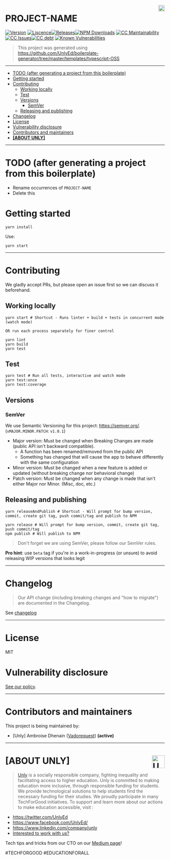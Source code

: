 <a href="https://unly.org"><img src="https://storage.googleapis.com/unly/images/ICON_UNLY.png" align="right" height="20" alt="Unly logo" title="Unly logo" /></a>

# PROJECT-NAME
[![Version][github-version-image]][github-version-url]
[![Liscence][github-liscence-image]][github-liscence-url][![Releases][github-all-release-image]][github-all-release-url][![NPM Downloads][npm-downloads-image]][npm-downloads-url]
[![CC Maintainability][code-climate-maintainability-image]][code-climate-maintainability-url][![CC Issues][code-climate-issues-image]][code-climate-issues-url][![CC debt][code-climate-debt-image]][code-climate-debt-url]
[![Known Vulnerabilities](https://snyk.io/test/github/UnlyEd/iso3166-1/badge.svg?targetFile=package.json)](https://snyk.io/test/github/UnlyEd/iso3166-1?targetFile=package.json)

> This project was generated using https://github.com/UnlyEd/boilerplate-generator/tree/master/templates/typescript-OSS

---

<!-- toc -->

- [TODO (after generating a project from this boilerplate)](#todo-after-generating-a-project-from-this-boilerplate)
- [Getting started](#getting-started)
- [Contributing](#contributing)
  * [Working locally](#working-locally)
  * [Test](#test)
  * [Versions](#versions)
    + [SemVer](#semver)
  * [Releasing and publishing](#releasing-and-publishing)
- [Changelog](#changelog)
- [License](#license)
- [Vulnerability disclosure](#vulnerability-disclosure)
- [Contributors and maintainers](#contributors-and-maintainers)
- [**[ABOUT UNLY]**](#about-unly-)

<!-- tocstop -->

---

# TODO (after generating a project from this boilerplate)

- Rename occurrences of `PROJECT-NAME`
- Delete this

# Getting started

```
yarn install
```

Use:

```
yarn start
```

---

# Contributing

We gladly accept PRs, but please open an issue first so we can discuss it beforehand.

## Working locally

```
yarn start # Shortcut - Runs linter + build + tests in concurrent mode (watch mode)

OR run each process separately for finer control

yarn lint
yarn build
yarn test
```

## Test

```
yarn test # Run all tests, interactive and watch mode
yarn test:once
yarn test:coverage
```

## Versions

### SemVer

We use Semantic Versioning for this project: https://semver.org/. (`vMAJOR.MINOR.PATCH`: `v1.0.1`)

- Major version: Must be changed when Breaking Changes are made (public API isn't backward compatible).
  - A function has been renamed/removed from the public API
  - Something has changed that will cause the app to behave differently with the same configuration
- Minor version: Must be changed when a new feature is added or updated (without breaking change nor behavioral change)
- Patch version: Must be changed when any change is made that isn't either Major nor Minor. (Misc, doc, etc.)

## Releasing and publishing

```
yarn releaseAndPublish # Shortcut - Will prompt for bump version, commit, create git tag, push commit/tag and publish to NPM

yarn release # Will prompt for bump version, commit, create git tag, push commit/tag
npm publish # Will publish to NPM
```

> Don't forget we are using SemVer, please follow our SemVer rules.

**Pro hint**: use `beta` tag if you're in a work-in-progress (or unsure) to avoid releasing WIP versions that looks legit

---

# Changelog

> Our API change (including breaking changes and "how to migrate") are documented in the Changelog.

See [changelog](./CHANGELOG.md)

---

# License

MIT

# Vulnerability disclosure

[See our policy](https://github.com/UnlyEd/Unly).

---

# Contributors and maintainers

This project is being maintained by:
- [Unly] Ambroise Dhenain ([Vadorequest](https://github.com/vadorequest)) **(active)**

---

# **[ABOUT UNLY]** <a href="https://unly.org"><img src="https://storage.googleapis.com/unly/images/ICON_UNLY.png" height="40" align="right" alt="Unly logo" title="Unly logo" /></a>

> [Unly](https://unly.org) is a socially responsible company, fighting inequality and facilitating access to higher education. 
> Unly is committed to making education more inclusive, through responsible funding for students. 
We provide technological solutions to help students find the necessary funding for their studies. 
We proudly participate in many TechForGood initiatives. To support and learn more about our actions to make education accessible, visit : 
- https://twitter.com/UnlyEd
- https://www.facebook.com/UnlyEd/
- https://www.linkedin.com/company/unly
- [Interested to work with us?](https://jobs.zenploy.io/unly/about)

Tech tips and tricks from our CTO on our [Medium page](https://medium.com/unly-org/tech/home)!

#TECHFORGOOD #EDUCATIONFORALL

[github-all-release-image]: https://img.shields.io/github/downloads/UnlyEd/PROJECT-NAME/total
[github-all-release-url]: https://github.com/UnlyEd/PROJECT-NAME/releases
[github-liscence-image]: https://img.shields.io/github/license/UnlyEd/PROJECT-NAME
[github-liscence-url]: ./LICENSE
[github-version-image]: https://img.shields.io/github/package-json/v/UnlyEd/PROJECT-NAME
[github-version-url]: ./package.json
[npm-downloads-url]: https://www.npmjs.com/package/@unly/iso3166-1
[npm-downloads-image]: https://img.shields.io/npm/dm/@unly/PROJECT-NAME
[code-climate-maintainability-image]: https://img.shields.io/codeclimate/maintainability/unlyed/PROJECT-NAME
[code-climate-maintainability-url]: https://codeclimate.com/github/UnlyEd/PROJECT-NAME/maintainability
[code-climate-issues-image]: https://img.shields.io/codeclimate/issues/UnlyEd/PROJECT-NAME
[code-climate-issues-url]: https://codeclimate.com/github/UnlyEd/PROJECT-NAME/issues
[code-climate-debt-image]: https://img.shields.io/codeclimate/tech-debt/UnlyEd/PROJECT-NAME
[code-climate-debt-url]: https://codeclimate.com/github/UnlyEd/PROJECT-NAME/maintainability
